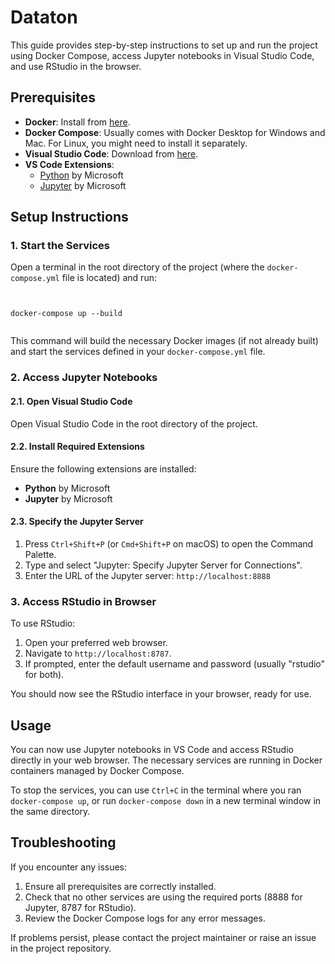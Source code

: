 
# Dataton

This guide provides step-by-step instructions to set up and run the project using Docker Compose, access Jupyter notebooks in Visual Studio Code, and use RStudio in the browser.

## Prerequisites

* **Docker**: Install from [here](https://www.docker.com/get-started).
* **Docker Compose**: Usually comes with Docker Desktop for Windows and Mac. For Linux, you might need to install it separately.
* **Visual Studio Code**: Download from [here](https://code.visualstudio.com/).
* **VS Code Extensions**:
  * [Python](https://marketplace.visualstudio.com/items?itemName=ms-python.python) by Microsoft
  *  [Jupyter](https://marketplace.visualstudio.com/items?itemName=ms-toolsai.jupyter) by Microsoft

## Setup Instructions

### 1. Start the Services

Open a terminal in the root directory of the project (where the `docker-compose.yml` file is located) and run:

```


docker-compose up --build


```

This command will build the necessary Docker images (if not already built) and start the services defined in your `docker-compose.yml` file.

### 2. Access Jupyter Notebooks

#### 2.1. Open Visual Studio Code

Open Visual Studio Code in the root directory of the project.

#### 2.2. Install Required Extensions

Ensure the following extensions are installed:

* **Python** by Microsoft
* **Jupyter** by Microsoft

#### 2.3. Specify the Jupyter Server

1. Press `Ctrl+Shift+P` (or `Cmd+Shift+P` on macOS) to open the Command Palette.
2. Type and select "Jupyter: Specify Jupyter Server for Connections".
3. Enter the URL of the Jupyter server: `http://localhost:8888`

### 3. Access RStudio in Browser

To use RStudio:

1. Open your preferred web browser.
2. Navigate to `http://localhost:8787`.
3. If prompted, enter the default username and password (usually "rstudio" for both).

You should now see the RStudio interface in your browser, ready for use.

## Usage

You can now use Jupyter notebooks in VS Code and access RStudio directly in your web browser. The necessary services are running in Docker containers managed by Docker Compose.

To stop the services, you can use `Ctrl+C` in the terminal where you ran `docker-compose up`, or run `docker-compose down` in a new terminal window in the same directory.

## Troubleshooting

If you encounter any issues:

1. Ensure all prerequisites are correctly installed.
2. Check that no other services are using the required ports (8888 for Jupyter, 8787 for RStudio).
3. Review the Docker Compose logs for any error messages.

If problems persist, please contact the project maintainer or raise an issue in the project repository.
